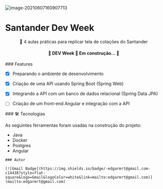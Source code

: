 <img src="https://i.ibb.co/nDZ7v0Z/image-20210607160907713.png" alt="image-20210607160907713" border="0">



#  Santander Dev Week

<p align="center">🚀 4 aulas práticas para replicar tela de cotações do Santander</p>

<h4 align="center">  🚧  DEV Week 🚀 Em construção...  🚧 </h4>

\### Features 

- [x] Preparando o ambiente de desenvolvimento
- [x] Criação de uma API usando Spring Boot (Spring Web)
- [x] Integrando a API com um banco de dados relacional (Spring Data JPA)
- [ ] Criação de um front-end Angular e integração com a API



\### 🛠 Tecnologias

As seguintes ferramentas foram usadas na construção do projeto:

- Java
- Docker
- Postgres
- Angular



```
### Autor

[![Gmail Badge](https://img.shields.io/badge/-edgarmrt@gmail.com-c14438?style=flat-square&logo=Gmail&logoColor=white&link=mailto:edgarmrt@gmail.com)](mailto:edgarmrt@gmail.com)
```